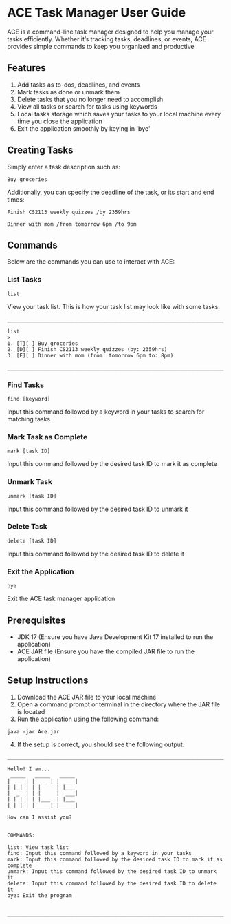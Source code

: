 # ACE Task Manager User Guide

ACE is a command-line task manager designed to help you manage your tasks efficiently. Whether it’s tracking tasks, deadlines, or events, ACE provides simple commands to keep you organized and productive


## Features

1. Add tasks as to-dos, deadlines, and events
2. Mark tasks as done or unmark them
3. Delete tasks that you no longer need to accomplish
4. View all tasks or search for tasks using keywords
5. Local tasks storage which saves your tasks to your local machine every time you close the application
6. Exit the application smoothly by keying in 'bye'


## Creating Tasks

Simply enter a task description such as:
```
Buy groceries
```

Additionally, you can specify the deadline of the task, or its start and end times:
```
Finish CS2113 weekly quizzes /by 2359hrs
```
```
Dinner with mom /from tomorrow 6pm /to 9pm
```

## Commands

Below are the commands you can use to interact with ACE:


### List Tasks
```
list
```  
View your task list. This is how your task list may look like with some tasks:
```
________________________________________________________________________________

list
>
1. [T][ ] Buy groceries
2. [D][ ] Finish CS2113 weekly quizzes (by: 2359hrs)
3. [E][ ] Dinner with mom (from: tomorrow 6pm to: 8pm)

________________________________________________________________________________
```

### Find Tasks
```
find [keyword]
```  
Input this command followed by a keyword in your tasks to search for matching tasks

### Mark Task as Complete
```
mark [task ID]
```  
Input this command followed by the desired task ID to mark it as complete

### Unmark Task
```
unmark [task ID]
```  
Input this command followed by the desired task ID to unmark it

### Delete Task
```
delete [task ID]
```  
Input this command followed by the desired task ID to delete it

### Exit the Application
```
bye
```  
Exit the ACE task manager application


## Prerequisites

- JDK 17 (Ensure you have Java Development Kit 17 installed to run the application)
- ACE JAR file (Ensure you have the compiled JAR file to run the application)


## Setup Instructions

1. Download the ACE JAR file to your local machine
2. Open a command prompt or terminal in the directory where the JAR file is located
3. Run the application using the following command:
```
java -jar Ace.jar
```
4. If the setup is correct, you should see the following output:

```
________________________________________________________________________________

Hello! I am...
 _____   _____   _____
|  _  | |  __ | |  ___|
| |_| | | |     | |___ 
|  _  | | |     |  ___|
| | | | | |___  | |___
|_| |_| |_____| |_____|

How can I assist you?


COMMANDS: 

list: View task list
find: Input this command followed by a keyword in your tasks
mark: Input this command followed by the desired task ID to mark it as complete
unmark: Input this command followed by the desired task ID to unmark it
delete: Input this command followed by the desired task ID to delete it
bye: Exit the program


________________________________________________________________________________
```

